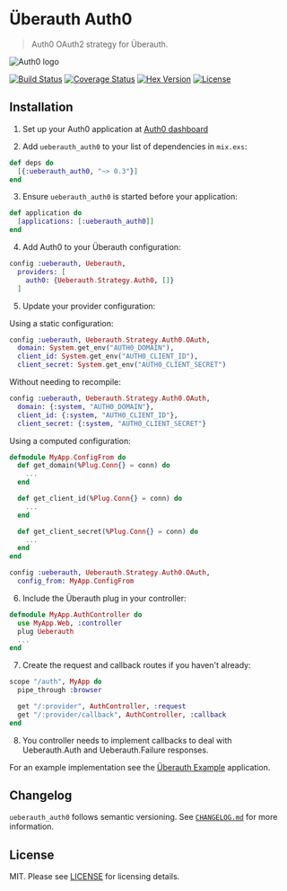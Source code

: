 # Überauth Auth0

> Auth0 OAuth2 strategy for Überauth.

![Auth0 logo](https://github.com/sntran/ueberauth_auth0/blob/master/media/auth0-logo.png)

[![Build Status](https://img.shields.io/travis/sntran/ueberauth_auth0/master.svg)](https://travis-ci.org/sntran/ueberauth_auth0) [![Coverage Status](https://coveralls.io/repos/github/sntran/ueberauth_auth0/badge.svg?branch=master)](https://coveralls.io/github/sntran/ueberauth_auth0?branch=master) [![Hex Version](https://img.shields.io/hexpm/v/ueberauth_auth0.svg)](https://hex.pm/packages/ueberauth_auth0) [![License](http://img.shields.io/badge/license-MIT-brightgreen.svg)](http://opensource.org/licenses/MIT)


## Installation

  1. Set up your Auth0 application at [Auth0 dashboard](https://manage.auth0.com/#/applications)

  2. Add `ueberauth_auth0` to your list of dependencies in `mix.exs`:

  ```elixir
  def deps do
    [{:ueberauth_auth0, "~> 0.3"}]
  end
  ```

  3. Ensure `ueberauth_auth0` is started before your application:

  ```elixir
  def application do
    [applications: [:ueberauth_auth0]]
  end
  ```

  4. Add Auth0 to your Überauth configuration:

  ```elixir
  config :ueberauth, Ueberauth,
    providers: [
      auth0: {Ueberauth.Strategy.Auth0, []}
    ]
  ```

  5. Update your provider configuration:

  Using a static configuration:

  ```elixir
  config :ueberauth, Ueberauth.Strategy.Auth0.OAuth,
    domain: System.get_env("AUTH0_DOMAIN"),
    client_id: System.get_env("AUTH0_CLIENT_ID"),
    client_secret: System.get_env("AUTH0_CLIENT_SECRET")
  ```

  Without needing to recompile:

  ```elixir
  config :ueberauth, Ueberauth.Strategy.Auth0.OAuth,
    domain: {:system, "AUTH0_DOMAIN"},
    client_id: {:system, "AUTH0_CLIENT_ID"},
    client_secret: {:system, "AUTH0_CLIENT_SECRET"}
  ```

  Using a computed configuration:

  ```elixir
  defmodule MyApp.ConfigFrom do
    def get_domain(%Plug.Conn{} = conn) do
      ...
    end

    def get_client_id(%Plug.Conn{} = conn) do
      ...
    end

    def get_client_secret(%Plug.Conn{} = conn) do
      ...
    end
  end
  ```

  ```elixir
  config :ueberauth, Ueberauth.Strategy.Auth0.OAuth,
    config_from: MyApp.ConfigFrom
  ```

  6. Include the Überauth plug in your controller:

  ```elixir
  defmodule MyApp.AuthController do
    use MyApp.Web, :controller
    plug Ueberauth
    ...
  end
  ```

  7. Create the request and callback routes if you haven't already:

  ```elixir
  scope "/auth", MyApp do
    pipe_through :browser

    get "/:provider", AuthController, :request
    get "/:provider/callback", AuthController, :callback
  end
  ```

  8. You controller needs to implement callbacks to deal with Ueberauth.Auth and Ueberauth.Failure responses.

  For an example implementation see the [Überauth Example](https://github.com/ueberauth/ueberauth_example) application.


## Changelog

`ueberauth_auth0` follows semantic versioning. See [`CHANGELOG.md`](https://github.com/sntran/ueberauth_auth0/blob/master/CHANGELOG.md) for more information.


## License

MIT. Please see [LICENSE](https://github.com/sntran/ueberauth_auth0/blob/master/LICENSE) for licensing details.
